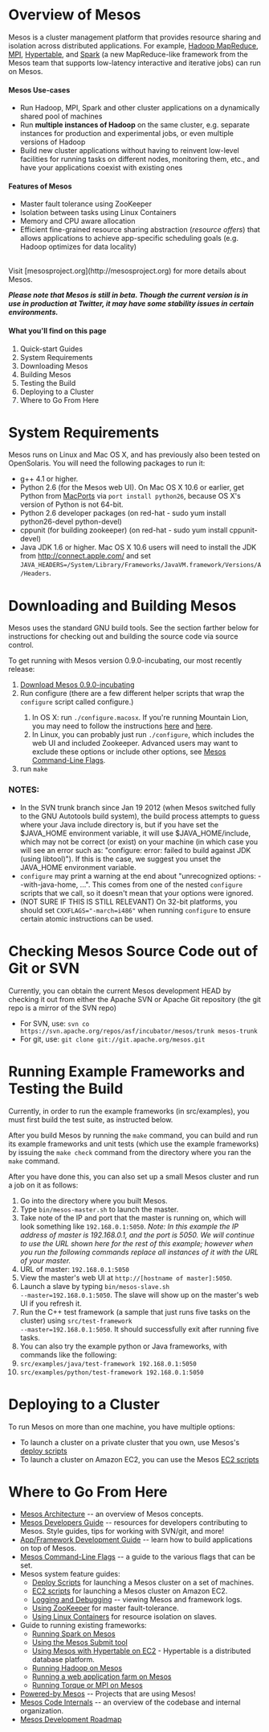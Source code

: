 # Overview of Mesos

Mesos is a cluster management platform that provides resource sharing and isolation across distributed applications. For example, [Hadoop MapReduce](http://hadoop.apache.org), [MPI](http://www.mcs.anl.gov/research/projects/mpich2/), [Hypertable](http://hypertable.org), and [Spark](http://github.com/mesos/spark/wiki) (a new MapReduce-like framework from the Mesos team that supports low-latency interactive and iterative jobs) can run on Mesos.

#### Mesos Use-cases
* Run Hadoop, MPI, Spark and other cluster applications on a dynamically shared pool of machines
* Run **multiple instances of Hadoop** on the same cluster, e.g. separate instances for production and experimental jobs, or even multiple versions of Hadoop
* Build new cluster applications without having to reinvent low-level facilities for running tasks on different nodes, monitoring them, etc., and have your applications coexist with existing ones

#### Features of Mesos
* Master fault tolerance using ZooKeeper
* Isolation between tasks using Linux Containers
* Memory and CPU aware allocation
* Efficient fine-grained resource sharing abstraction (<i>resource offers</i>) that allows applications to achieve app-specific scheduling goals (e.g. Hadoop optimizes for data locality)
<br/>
Visit [mesosproject.org](http://mesosproject.org) for more details about Mesos.

_**Please note that Mesos is still in beta. Though the current version is in use in production at Twitter, it may have some stability issues in certain environments.**_

#### What you'll find on this page
1. Quick-start Guides
1. System Requirements
1. Downloading Mesos
1. Building Mesos
1. Testing the Build
1. Deploying to a Cluster
1. Where to Go From Here

# System Requirements

Mesos runs on Linux and Mac OS X, and has previously also been tested on OpenSolaris. You will need the following packages to run it:

* g++ 4.1 or higher.
* Python 2.6 (for the Mesos web UI). On Mac OS X 10.6 or earlier, get Python from [MacPorts](http://www.macports.org/) via `port install python26`, because OS X's version of Python is not 64-bit.
* Python 2.6 developer packages (on red-hat - sudo yum install python26-devel python-devel)
* cppunit (for building zookeeper) (on red-hat - sudo yum install cppunit-devel)
* Java JDK 1.6 or higher. Mac OS X 10.6 users will need to install the JDK from http://connect.apple.com/ and set `JAVA_HEADERS=/System/Library/Frameworks/JavaVM.framework/Versions/A/Headers`.

# Downloading and Building Mesos

Mesos uses the standard GNU build tools. See the section farther below for instructions for checking out and building the source code via source control.

To get running with Mesos version 0.9.0-incubating, our most recently release:

1. [Download Mesos 0.9.0-incubating](http://www.apache.org/dyn/closer.cgi/incubator/mesos/mesos-0.9.0-incubating/)
1. Run configure (there are a few different helper scripts that wrap the `configure` script called configure.<type-of-os>)
    1. In OS X: run `./configure.macosx`. If you're running Mountain Lion, you may need to follow the instructions [here](https://issues.apache.org/jira/browse/MESOS-261?focusedCommentId=13447058&page=com.atlassian.jira.plugin.system.issuetabpanels:comment-tabpanel#comment-13447058) and [here](https://issues.apache.org/jira/browse/MESOS-285).
    1. In Linux, you can probably just run `./configure`, which includes the web UI and included Zookeeper.  Advanced users may want to exclude these options or include other options, see [Mesos Command-Line Flags](Configuration.textile).
1. run `make`

### NOTES:
* In the SVN trunk branch since Jan 19 2012 (when Mesos switched fully to the GNU Autotools build system), the build process attempts to guess where your Java include directory is, but if you have set the $JAVA_HOME environment variable, it will use $JAVA_HOME/include, which may not be correct (or exist) on your machine (in which case you will see an error such as: "configure: error: failed to build against JDK (using libtool)"). If this is the case, we suggest you unset the JAVA_HOME environment variable.
* `configure` may print a warning at the end about "unrecognized options: --with-java-home, ...". This comes from one of the nested `configure` scripts that we call, so it doesn't mean that your options were ignored.
* (NOT SURE IF THIS IS STILL RELEVANT) On 32-bit platforms, you should set `CXXFLAGS="-march=i486"` when running `configure` to ensure certain atomic instructions can be used.

# Checking Mesos Source Code out of Git or SVN

Currently, you can obtain the current Mesos development HEAD by checking it out from either the Apache SVN or Apache Git repository (the git repo is a mirror of the SVN repo)
* For SVN, use: `svn co https://svn.apache.org/repos/asf/incubator/mesos/trunk mesos-trunk`
* For git, use: `git clone git://git.apache.org/mesos.git`

# Running Example Frameworks and Testing the Build

Currently, in order to run the example frameworks (in src/examples), you must first build the test suite, as instructed below.

After you build Mesos by running the `make` command, you can build and run its example frameworks and unit tests (which use the example frameworks) by issuing the `make check` command from the directory where you ran the `make` command.

After you have done this, you can also set up a small Mesos cluster and run a job on it as follows:

1. Go into the directory where you built Mesos.
1. Type `bin/mesos-master.sh` to launch the master.
1. Take note of the IP and port that the master is running on, which will look something like <code>192.168.0.1:5050</code>. <i>Note: In this example the IP address of master is 192.168.0.1, and the port is 5050. We will continue to use the URL shown here for the rest of this example; however when you run the following commands replace all instances of it with the URL of your master.</i>
1. URL of master: <code>192.168.0.1:5050</code>
1. View the master's web UI at `http://[hostname of master]:5050`.
1. Launch a slave by typing <code>bin/mesos-slave.sh --master=192.168.0.1:5050</code>. The slave will show up on the master's web UI if you refresh it.
1. Run the C++ test framework (a sample that just runs five tasks on the cluster) using <code>src/test-framework --master=192.168.0.1:5050</code>. It should successfully exit after running five tasks.
1. You can also try the example python or Java frameworks, with commands like the following:
  2. `src/examples/java/test-framework 192.168.0.1:5050`
  2. `src/examples/python/test-framework 192.168.0.1:5050`

# Deploying to a Cluster

To run Mesos on more than one machine, you have multiple options:

* To launch a cluster on a private cluster that you own, use Mesos's [deploy scripts](Deploy-Scripts.textile)
* To launch a cluster on Amazon EC2, you can use the Mesos [EC2 scripts](EC2-Scripts.textile)

# Where to Go From Here

* [Mesos Architecture](Mesos-Architecture.md) -- an overview of Mesos concepts.
* [Mesos Developers Guide](Mesos-developers-guide.md) -- resources for developers contributing to Mesos. Style guides, tips for working with SVN/git, and more!
* [App/Framework Development Guide](App-Framework-development-guide.textile) -- learn how to build applications on top of Mesos.
* [Mesos Command-Line Flags](Configuration.textile) -- a guide to the various flags that can be set.
* Mesos system feature guides:
    * [Deploy Scripts](Deploy-Scripts.textile) for launching a Mesos cluster on a set of machines.
    * [EC2 scripts](EC2-Scripts.textile) for launching a Mesos cluster on Amazon EC2.
    * [Logging and Debugging](Logging-and-Debugging.textile) -- viewing Mesos and framework logs.
    * [Using ZooKeeper](Using-ZooKeeper.textile) for master fault-tolerance.
    * [Using Linux Containers](Using-Linux-Containers.textile) for resource isolation on slaves.
* Guide to running existing frameworks:
    * [Running Spark on Mesos](https://github.com/mesos/spark/wiki)
    * [Using the Mesos Submit tool](Using-the-mesos-submit-tool.md)
    * [Using Mesos with Hypertable on EC2](http://code.google.com/p/hypertable/wiki/Mesos) - Hypertable is a distributed database platform.
    * [Running Hadoop on Mesos](Running-Hadoop-on-Mesos.md)
    * [Running a web application farm on Mesos](Running-a-web-application-farm-on-mesos.textile)
    * [Running Torque or MPI on Mesos](Running-torque-or-mpi-on-mesos.md)
* [Powered-by Mesos](Powered-by-Mesos.md) -- Projects that are using Mesos!
* [Mesos Code Internals](Mesos-Code-Internals.textile) -- an overview of the codebase and internal organization.
* [Mesos Development Roadmap](Mesos-Roadmap.md)
